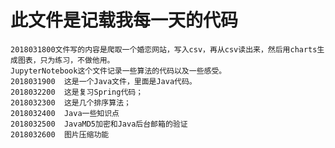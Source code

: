 ﻿# 此文件是记载我每一天的代码


	2018031800文件写的内容是爬取一个婚恋网站，写入csv，再从csv读出来，然后用charts生成图表，只为练习，不做他用。
	JupyterNotebook这个文件记录一些算法的代码以及一些感受。
    2018031900	这是一个Java文件，里面是Java代码。
    2018032200	这是复习Spring代码；
    2018032300	这是几个排序算法；
    2018032400	Java一些知识点
    2018032500	JavaMD5加密和Java后台邮箱的验证
    2018032600	图片压缩功能
